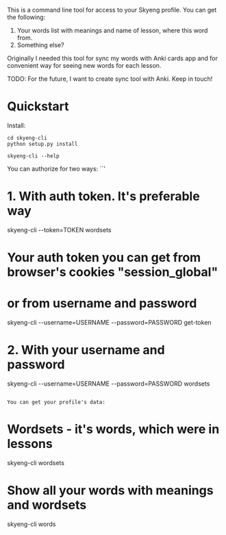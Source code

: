 This is a command line tool for access to your Skyeng profile.
You can get the following:
1. Your words list with meanings and name of lesson, where this word from.
2. Something else?

Originally I needed this tool for sync my words with Anki cards app 
and for convenient way for seeing new words for each lesson.

TODO: For the future, I want to create sync tool with Anki. Keep in touch!

# Quickstart

Install:
```
cd skyeng-cli
python setup.py install

skyeng-cli --help
```

You can authorize for two ways:
``'
# 1. With auth token. It's preferable way
skyeng-cli --token=TOKEN wordsets
# Your auth token you can get from browser's cookies "session_global"
#   or from username and password
skyeng-cli --username=USERNAME --password=PASSWORD get-token

# 2. With your username and password
skyeng-cli --username=USERNAME --password=PASSWORD wordsets
```

You can get your profile's data:
```
# Wordsets - it's words, which were in lessons
skyeng-cli wordsets

# Show all your words with meanings and wordsets
skyeng-cli words
```
